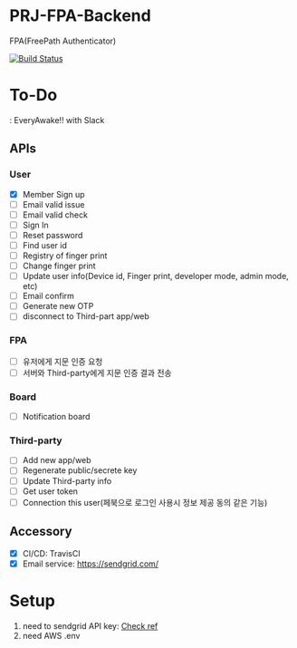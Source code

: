 # PRJ-FPA-Backend
FPA(FreePath Authenticator)

[![Build Status](https://travis-ci.com/everyawake/PRJ-FPA-Backend.svg?branch=master)](https://travis-ci.com/everyawake/PRJ-FPA-Backend)

# To-Do

: EveryAwake!! with Slack

## APIs

### User

- [x] Member Sign up
- [ ] Email valid issue
- [ ] Email valid check
- [ ] Sign In
- [ ] Reset password
- [ ] Find user id
- [ ] Registry of finger print
- [ ] Change finger print
- [ ] Update user info(Device id, Finger print, developer mode, admin mode, etc)
- [ ] Email confirm
- [ ] Generate new OTP
- [ ] disconnect to Third-part app/web

### FPA

- [ ] 유저에게 지문 인증 요청
- [ ] 서버와 Third-party에게 지문 인증 결과 전송

### Board

- [ ] Notification board

### Third-party

- [ ] Add new app/web
- [ ] Regenerate public/secrete key
- [ ] Update Third-party info
- [ ] Get user token
- [ ] Connection this user(페북으로 로그인 사용시 정보 제공 동의 같은 기능)

## Accessory

- [x] CI/CD: TravisCI
- [x] Email service: https://sendgrid.com/

# Setup

1. need to sendgrid API key: [Check ref](https://app.sendgrid.com/guide/integrate/langs/nodejs)
2. need AWS .env
